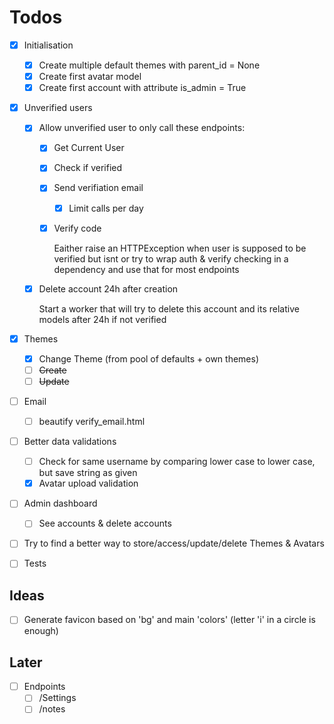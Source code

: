 # Todos

- [x] Initialisation
  - [x] Create multiple default themes with parent_id = None
  - [x] Create first avatar model
  - [x] Create first account with attribute is_admin = True

- [x] Unverified users
  - [x] Allow unverified user to only call these endpoints:
    - [x] Get Current User
    - [x] Check if verified
    - [x] Send verifiation email
      - [x] Limit calls per day
    - [x] Verify code

      Eaither raise an HTTPException when user is supposed to be verified but isnt
      or try to wrap auth & verify checking in a dependency and use that for most endpoints
  
  - [x] Delete account 24h after creation

      Start a worker that will try to delete this account and its relative models after 24h if not verified

- [x] Themes
  - [x] Change Theme (from pool of defaults + own themes)
  - [ ] ~~Create~~
  - [ ] ~~Update~~

- [ ] Email
  - [ ] beautify verify_email.html

- [ ] Better data validations
  - [ ] Check for same username by comparing lower case to lower case, but save string as given
  - [x] Avatar upload validation

- [ ] Admin dashboard
  - [ ] See accounts & delete accounts

- [ ] Try to find a better way to store/access/update/delete Themes & Avatars

- [ ] Tests

## Ideas

- [ ] Generate favicon based on 'bg' and main 'colors' (letter 'i' in a circle is enough)

## Later

- [ ] Endpoints
  - [ ] /Settings
  - [ ] /notes
